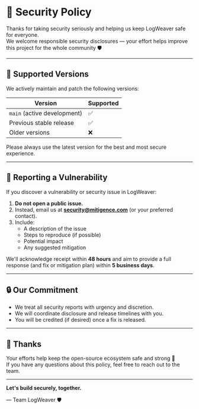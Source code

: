# 🔐 Security Policy

Thanks for taking security seriously and helping us keep LogWeaver safe for everyone.  
We welcome responsible security disclosures — your effort helps improve this project for the whole community 🛡️

---

## 📅 Supported Versions

We actively maintain and patch the following versions:

| Version | Supported |
|---------|-----------|
| `main` (active development) | ✅ |
| Previous stable release | ✅ |
| Older versions | ❌ |

Please always use the latest version for the best and most secure experience.

---

## 🚨 Reporting a Vulnerability

If you discover a vulnerability or security issue in LogWeaver:

1. **Do not open a public issue.**
2. Instead, email us at **security@mitigence.com** (or your preferred contact).
3. Include:
   - A description of the issue
   - Steps to reproduce (if possible)
   - Potential impact
   - Any suggested mitigation

We'll acknowledge receipt within **48 hours** and aim to provide a full response (and fix or mitigation plan) within **5 business days**.

---

## 🔒 Our Commitment

- We treat all security reports with urgency and discretion.
- We will coordinate disclosure and release timelines with you.
- You will be credited (if desired) once a fix is released.

---

## 🙏 Thanks

Your efforts help keep the open-source ecosystem safe and strong 💛  
If you have any questions about this policy, feel free to reach out to the team.

---

**Let's build securely, together.**

— Team LogWeaver 🛡️
